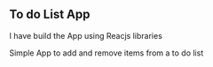 ## To do List App

I have build the App using Reacjs libraries

Simple App to add and remove items from a to do list